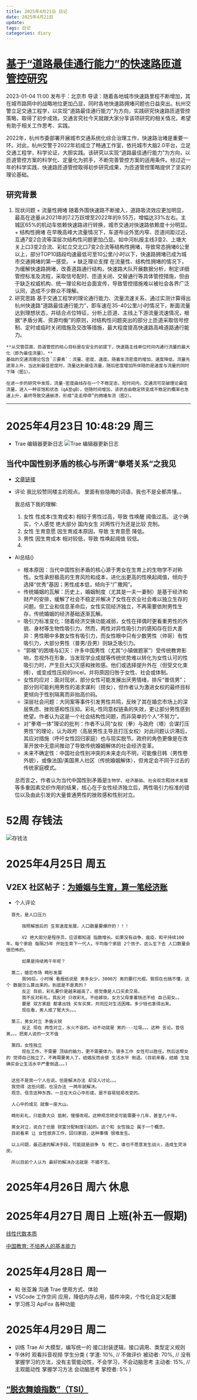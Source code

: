 ```yaml
---
title: 2025年4月21日 日记
date: 2025年4月21日
update:
tags: 日记
categories: diary
---
```

# [基于“道路最佳通行能力”的快速路匝道管控研究](https://www.sohu.com/a/624468745_601552)
2023-01-04 11:00 发布于：北京市
导读：随着各地城市快速路里程不断增加，其在城市路网中的战略地位更加凸显，同时各地快速路拥堵问题也日益突出。杭州交警立足交通工程学，以实现“道路最佳通行能力”为方向，实践研究快速路匝道管控策略，取得了初步成效。交通言究社今天就跟大家分享该项研究的相关情况，希望有助于相关工作思考、实践。

2022年，杭州市委部署开展城市交通系统化综合治理工作，快速路治堵是重要一环。对此，杭州交警于2022年初成立了畅通工作室，依托城市大脑2.0平台，立足交通工程学，科学论证，大胆实践。该研究以实现“道路最佳通行能力”为方向，以匝道管控方案的科学化、定量化为抓手，不断完善管控方案的适用条件。经过近一年的科学实践，快速路匝道管控取得初步研究成果，为匝道管控策略提供了坚实的理论基础。

## 研究背景
  1. 现状问题
    + 流量性拥堵
      随着外围快速路不断接入，道路吸流效应更加明显，最高在途量从2021年的7.2万跃增至2022年的9.55万，增幅达33%左右。主城区65%的机动车依赖快速路进行转换，城市交通对快速路依赖度十分明显。
    + 结构性拥堵
      在早晚高峰大流量情况下，车道布设外宽内窄、匝道间距过近、互通7变2合流等深层次结构性问题更加凸显。如中河杭报主线3变2、上塘大关上口3变2合流、彩虹立交北口7变2合流等结构性拥堵，导致常态拥堵6公里以上，部分TOP10路段均速最低可至10公里/小时以下，快速路拥堵已成为城市交通拥堵的第一感受。
    + 缺乏理论支撑
      在流量性、结构性拥堵的情况下，为缓解快速路拥堵，改善道路通行结构，快速路大队开展数据分析，制定详细管控标准及流程，采取信号配时、匝道关闭、交替通行等具体管控措施，但由于缺乏权威机构、统一理论和社会面宣传，导致管控措施难以被社会各界广泛认同，造成不少群众不理解。
  2. 研究思路
    基于交通工程学的理论通行能力、流量流速关系，通过实测计算得出杭州快速路“道路最佳通行能力”，即车速在35-40公里/小时情况下，断面流量达到理想状态，并结合点位特征，分析上匝道、主线上下游流量流速情况，根据“矛盾分离、资源均衡”的原则，对结构性问题突出的部分上匝道采取信号控制、定时或临时关闭措施及交改等措施，最大程度提高快速路高峰道路通行能力。

    **从交管层面，匝道管控的核心目标是在安全的前提下，快速路主线单位时间内通行流量的最大化（即为最佳流量）。**
    基础的交通流理论包含`三要素`：流量、密度、速度。随着车流密度的增加，速度降低，流量先逐渐上升，当达到最佳密度时，流量达到最佳流量，随后密度增加所伴随的是速度与流量的同时下降（图1）。

    在进一步的研究中发现，流量-密度曲线存在一个不稳定态，短时间内，交通流可突破理论最佳流量，进入一种亚饱和状态（qA至qB），但随时间增加，该状态由稳定转变成不稳定的概率也急速上升，最终导致交通崩溃，形成“走走停停”的拥堵车流（图2）。

---

# 2025年4月23日 10:48:29 周三
+ Trae 编辑器更新日志
![Trae 编辑器更新日志](image.png)


## 当代中国性别矛盾的核心与所谓“拳塔关系“之我见
  + [文章链接](https://www.reddit.com/r/China_irl/comments/1k3jku0/%E5%BD%93%E4%BB%A3%E4%B8%AD%E5%9B%BD%E6%80%A7%E5%88%AB%E7%9F%9B%E7%9B%BE%E7%9A%84%E6%A0%B8%E5%BF%83%E4%B8%8E%E6%89%80%E8%B0%93%E6%8B%B3%E5%A1%94%E5%85%B3%E7%B3%BB%E4%B9%8B%E6%88%91%E8%A7%81/)

  + 评论
    我比较赞同楼主的观点。
    里面有些隐晦的词语，我也不是全都弄懂。。

    我总结下我的理解:
    1. 女性 性成本(生育成本) 相较于男性过高，导致 性唤醒 阈值过高。
      这个确实，个人感觉 绝大部分 国内女生 对两性行为还是比较 克制。
    2. 女性 生育意愿 因生育成本原因，导致 生育意愿 降低。
    3. 男性 因生育成本 相对较低，导致 性唤起阈值 较低。
    4.

  + AI总结()
    + 根本原因：当代中国性别矛盾的核心源于男女在生育上的生物学不对称性。女性承担极高的生育风险和成本，进化出更高的性唤起阈值，倾向于选择“优秀”基因；男性成本低，倾向于“广撒网”。
    + 传统婚姻的瓦解：历史上，婚姻制度（尤其是一夫一妻制）是基于经济和财产的安排，缓解了社会不稳定并解决了女性在农业社会难以独立生存的问题。但工业和信息革命后，女性实现经济独立，不再需要依附男性生存，传统婚姻的经济基础逐渐瓦解。
    + 吸引力标准变化：随着经济交换功能减弱，女性在择偶时更看重男性的外貌、身材等生物性吸引力。然而，两性对异性吸引力的感知存在巨大差异：男性眼中多数女性有吸引力，而女性眼中只有少数男性（帅哥）有性吸引力，大部分男性（普男/丑男）则缺乏吸引力。
    + “郭楠”的困境与幻灭：许多中国男性（尤其“小镇做题家”）受传统教育影响，忽视外在形象，当发现学业成就等传统优势难以转化为女性认可的性吸引力时，产生巨大幻灭感和挫败感。他们或选择提升外在（但受文化束缚），或变成性压抑的incel，并将原因归咎于女性、社会或体制。
    + 女性的应对：面对现状，部分女性可能发展出厌男情绪，排斥“普信男”；部分则可能利用男性的渴求谋利（捞女），但作者认为激进女权的最终目标更倾向于性别隔离而非抬高价码。
    + 深层社会问题：大同案等事件引发男性共鸣，反映了其在婚恋市场上的深层焦虑、挫败感和性压抑。彩礼-性同意权链条的失效，更让部分男性感到绝望。作者认为这是一个社会结构性问题，而非简单的个人“不努力”。
    + 对“拳塔一体”理论的批判：作者不认同“女权（拳）与政府（塔）合谋打压男性”的理论，认为政府（高层男性主导且打压女权）对此问题认识滞后，其应对措施（呼吁女性回归家庭）也与现实脱节。政府的角色更像是在改革开放中无意间推动了导致传统婚姻解体的社会经济变革。
    + 未来不确定性：中国社会性别冲突的未来走向不明，可能像日韩（男性卷外貌），或像法国/美国黑人社区（传统婚姻解体），但肯定会不同于过去的传统家庭模式。

    总而言之，作者认为当代中国性别矛盾是`生物学`、`经济基础`、`社会观念`和`技术发展`等多重因素交织作用的结果，核心在于女性经济独立后，两性吸引力标准的错位以及由此引发的大量普通男性的挫败感和性别对立。

# 52周 存钱法
![存钱法](image-1.png)


# 2025年4月25日 周五
  ## V2EX 社区帖子：[为婚姻与生育，算一笔经济账](https://www.v2ex.com/t/1128002?p=1#reply51)

  + 个人评论
  ```
    首先，是人口压力

        按照解放后的 生育速度发展，人口数量要爆炸的！！！

        V2 绝大部分是程序员，应该都知道 指数增长。如果没有战争、瘟疫，和平持续100年。每个家庭 每隔25年 开始生育下一代人。平均每个家庭 2个孩子。这么生下去 人口数量会很恐怖的。

        如果是持续两千年呢？

    第二，婚恋市场 畸形发展
        我90后，小时候 看报纸说是 男多女少，3000万 男的要打光棍。我现在也搞不懂，这个 数据怎么算出来的。到底是不是真的？
        反正 目前，彩礼要价是越来越高了。感觉像是人口买卖交易。
        我不反对彩礼，我反对 只收彩礼，不给嫁妆。女方父母拿着钱还不给 自己闺女。。
        要是 双方家庭 都拿出钱 买车买房，共同应对生活困难。多少钱也拿得出来。
        现在看，男人成了冤大头。。。

    第三，男女对立 矛盾尖锐
        反正 现在 两性对立，水火不容的。动不动就是 男的---垃圾。。。这种 言论。普信男。。。把男人说的一文不值

    第四，女性独立
        现在工作，不需要 顶级的脑力，更不需要体力。很多工作 女性可以胜任。然后这帮女的 觉得自己独立了。不再需要男人了。结婚反而会使 生活水平 倒退。(目前来看，结婚 生娃 确实会让生活水平严重倒退。。。)


    这些不是我一个人在说。但是解决办法 却没人讨论。。。
    我觉得 这些问题，也没办法 一两年就解决。
    观念、信念这种东西，一旦在大众心中形成，是不容易轻易改变的。

    人心中的成见 就像一座大山。

    畸形彩礼，只能靠大众 抵制，慢慢改观。这种观念转变可能需要十几年，甚至几十年。

    男女对立，说白了也是 财富分配制度引起的。这个和 女性独立 属于一个概念。
    目前看来 让 女性放弃工作，回归家庭，这种事情 很难发生。

    以上问题，最迅速的解决手段，可能就是战争 与 死亡。谁也不愿意发生战火，造成生灵涂炭。

    所以目前个人认为 最好的解决办法就是 不婚不生。
  ```

# 2025年4月26日 周六 休息

# 2025年4月27日 周日 上班(补五一假期)
[线性代数本质](../../../../_posts/DataStructures&Algorithm/线性代数本质.md)

[中国教育: 不培养人的基本能力](../../../../_posts/读书笔记/教育学/中国教育_不培养人的基本能力.md)

# 2025年4月28日 周一
  + 和 张亚瀚 沟通 Trae 使用方式、体验
  + VSCode 工作空间 应用，降低内存占用，插件冲突，个性化自定义配置
  + 学习练习 ApiFox 各种功能

# 2025年4月29日 周二
  + 训练 Trae AI 大模型，编写统一的 接口封装逻辑，接口调用、类型定义规则
  + 午休时 观看抖音视频 学生分类
    {
      学渣: 10%, // 不做评价
      被动者: 70%, // 没有掌握学习的方法，没有主管能动性，不会学习，不会动脑思考
      主动者: 15%, // 主观能动性 掌握学习方法 会动脑思考
      掌控者: 5%
    }

  ## [“脱衣舞娘指数”（TSI）](https://mp.weixin.qq.com/s/HJpzutUEJa5LuRTqarV6OQ)
  
